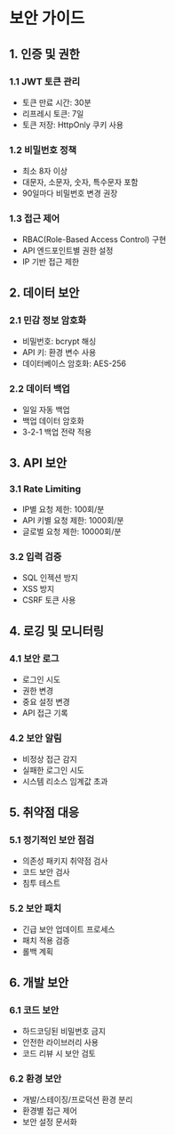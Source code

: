 # 보안 가이드

## 1. 인증 및 권한

### 1.1 JWT 토큰 관리
- 토큰 만료 시간: 30분
- 리프레시 토큰: 7일
- 토큰 저장: HttpOnly 쿠키 사용

### 1.2 비밀번호 정책
- 최소 8자 이상
- 대문자, 소문자, 숫자, 특수문자 포함
- 90일마다 비밀번호 변경 권장

### 1.3 접근 제어
- RBAC(Role-Based Access Control) 구현
- API 엔드포인트별 권한 설정
- IP 기반 접근 제한

## 2. 데이터 보안

### 2.1 민감 정보 암호화
- 비밀번호: bcrypt 해싱
- API 키: 환경 변수 사용
- 데이터베이스 암호화: AES-256

### 2.2 데이터 백업
- 일일 자동 백업
- 백업 데이터 암호화
- 3-2-1 백업 전략 적용

## 3. API 보안

### 3.1 Rate Limiting
- IP별 요청 제한: 100회/분
- API 키별 요청 제한: 1000회/분
- 글로벌 요청 제한: 10000회/분

### 3.2 입력 검증
- SQL 인젝션 방지
- XSS 방지
- CSRF 토큰 사용

## 4. 로깅 및 모니터링

### 4.1 보안 로그
- 로그인 시도
- 권한 변경
- 중요 설정 변경
- API 접근 기록

### 4.2 보안 알림
- 비정상 접근 감지
- 실패한 로그인 시도
- 시스템 리소스 임계값 초과

## 5. 취약점 대응

### 5.1 정기적인 보안 점검
- 의존성 패키지 취약점 검사
- 코드 보안 검사
- 침투 테스트

### 5.2 보안 패치
- 긴급 보안 업데이트 프로세스
- 패치 적용 검증
- 롤백 계획

## 6. 개발 보안

### 6.1 코드 보안
- 하드코딩된 비밀번호 금지
- 안전한 라이브러리 사용
- 코드 리뷰 시 보안 검토

### 6.2 환경 보안
- 개발/스테이징/프로덕션 환경 분리
- 환경별 접근 제어
- 보안 설정 문서화 